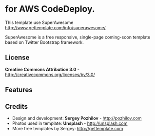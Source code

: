 for AWS CodeDeploy.
=============
This template use SuperAwesome http://www.gettemplate.com/info/superawesome/

SuperAwesome is a free responsive, single-page coming-soon template based on Twitter Bootstrap framework.


License
-------
**Creative Commons Attribution 3.0** - http://creativecommons.org/licenses/by/3.0/

Features
-----------

Credits
-------
* Design and development: **Sergey Pozhilov** - http://pozhilov.com
* Photos used in template: **Unsplash** - http://unsplash.com
* More free templates by Sergey: http://gettemplate.com
